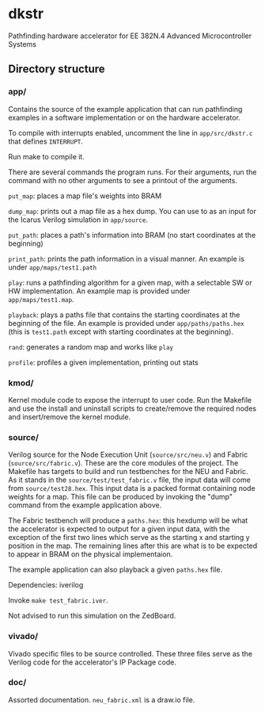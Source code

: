 # dkstr
Pathfinding hardware accelerator for EE 382N.4 Advanced Microcontroller Systems

## Directory structure

### app/
Contains the source of the example application that can run pathfinding
examples in a software implementation or on the hardware accelerator.

To compile with interrupts enabled, uncomment the line in
`app/src/dkstr.c` that defines `INTERRUPT`.

Run make to compile it.

There are several commands the program runs. For their arguments,
run the command with no other arguments to see a printout of the arguments.

`put_map`: places a map file's weights into BRAM

`dump_map`: prints out a map file as a hex dump. You can use to as an input for the Icarus Verilog simulation in `app/source`.

`put_path`: places a path's information into BRAM (no start coordinates at the beginning)

`print_path`: prints the path information in a visual manner. An example is under `app/maps/test1.path`

`play`: runs a pathfinding algorithm for a given map, with a selectable SW or HW implementation. An example map is provided under `app/maps/test1.map`.

`playback`: plays a paths file that contains the starting coordinates at the beginning of the file. An example is provided under `app/paths/paths.hex` (this is `test1.path` except with starting coordinates at the beginning).

`rand`: generates a random map and works like `play`

`profile`: profiles a given implementation, printing out stats

### kmod/
Kernel module code to expose the interrupt to user code.
Run the Makefile and use the install and uninstall scripts to
create/remove the required nodes and insert/remove the kernel module.

### source/
Verilog source for the Node Execution Unit (`source/src/neu.v`) and Fabric (`source/src/fabric.v`).
These are the core modules of the project.
The Makefile has targets to build and run testbenches for the NEU and Fabric.
As it stands in the `source/test/test_fabric.v` file, the input data will come from `source/test28.hex`.
This input data is a packed format containing node weights for a map. This file can be produced by
invoking the "dump" command from the example application above.

The Fabric testbench will produce a `paths.hex`: this hexdump will be what the
accelerator is expected to output for a given input data, with the exception of the
first two lines which serve as the starting x and starting y position in the map.
The remaining lines after this are what is to be expected to appear in BRAM on the
physical implementaion.

The example application can also playback a given `paths.hex` file.

Dependencies: iverilog

Invoke `make test_fabric.iver`.

Not advised to run this simulation on the ZedBoard.

### vivado/
Vivado specific files to be source controlled. These three files serve as the Verilog code
for the accelerator's IP Package code.

### doc/
Assorted documentation. `neu_fabric.xml` is a draw.io file.
